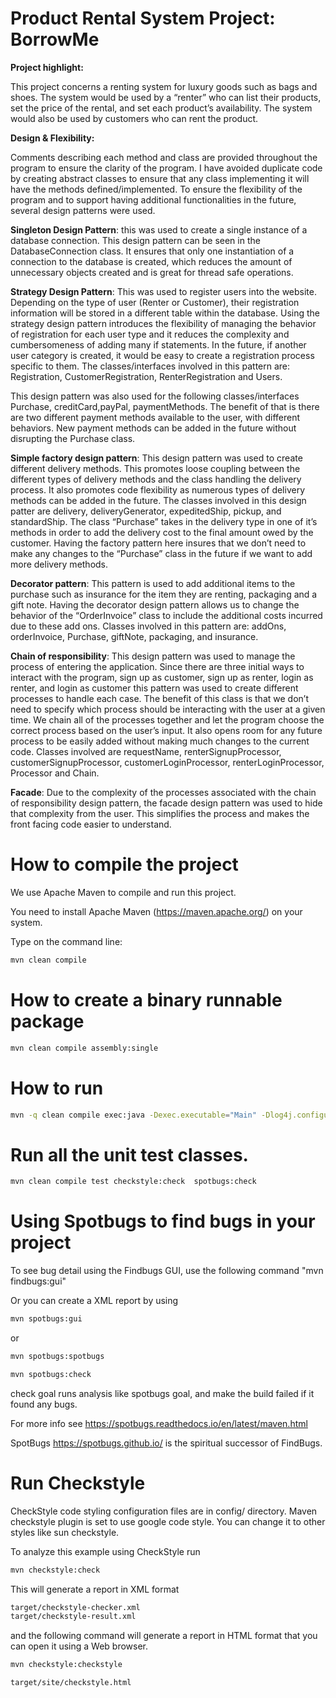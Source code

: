 # Product Rental System Project: BorrowMe

**Project highlight:**

This project concerns a renting system for luxury goods such as bags and shoes. The system would be used by a “renter” who can list their products, set the price of the rental, and set each product’s availability. The system would also be used by customers who can rent the product.

**Design & Flexibility:**

Comments describing each method and class are provided throughout the program to ensure the clarity of the program. I have avoided duplicate code by creating abstract classes to ensure that any class implementing it will have the methods defined/implemented. To ensure the flexibility of the program and to support having additional functionalities in the future, several design patterns were used.

**Singleton Design Pattern**: this was used to create a single instance of a database connection. This design pattern can be seen in the DatabaseConnection class. It ensures that only one instantiation of a connection to the database is created, which reduces the amount of unnecessary objects created and is great for thread safe operations.

**Strategy Design Pattern**: This was used to register users into the website. Depending on the type of user (Renter or Customer), their registration information will be stored in a different table within the database. Using the strategy design pattern introduces the flexibility of managing the behavior of registration for each user type and it reduces the complexity and cumbersomeness of adding many if statements. In the future, if another user category is created, it would be easy to create a registration process specific to them. The classes/interfaces involved in this pattern are: Registration, CustomerRegistration, RenterRegistration and Users.

This design pattern was also used for the following classes/interfaces Purchase, creditCard,payPal, paymentMethods. The benefit of that is there are two different payment methods available to the user, with different behaviors. New payment methods can be added in the future without disrupting the Purchase class.

**Simple factory design pattern**: This design pattern was used to create different delivery methods. This promotes loose coupling between the different types of delivery methods and the class handling the delivery process. It also promotes code flexibility as numerous types of delivery methods can be added in the future. The classes involved in this design patter are delivery, deliveryGenerator, expeditedShip, pickup, and standardShip. The class “Purchase” takes in the delivery type in one of it’s methods in order to add the delivery cost to the final amount owed by the customer. Having the factory pattern here insures that we don’t need to make any changes to the “Purchase” class in the future if we want to add more delivery methods.

**Decorator pattern**: This pattern is used to add additional items to the purchase such as insurance for the item they are renting, packaging and a gift note. Having the decorator design pattern allows us to change the behavior of the “OrderInvoice” class to include the additional costs incurred due to these add ons. Classes involved in this pattern are: addOns, orderInvoice, Purchase, giftNote, packaging, and insurance.

**Chain of responsibility**: This design pattern was used to manage the process of entering the application. Since there are three initial ways to interact with the program, sign up as customer, sign up as renter, login as renter, and login as customer this pattern was used to create different processes to handle each case. The benefit of this class is that we don’t need to specify which process should be interacting with the user at a given time. We chain all of the processes together and let the program choose the correct process based on the user’s input. It also opens room for any future process to be easily added without making much changes to the current code. Classes involved are requestName, renterSignupProcessor, customerSignupProcessor, customerLoginProcessor, renterLoginProcessor, Processor and Chain.

**Facade**: Due to the complexity of the processes associated with the chain of responsibility design pattern, the facade design pattern was used to hide that complexity from the user. This simplifies the process and makes the front facing code easier to understand.


# How to compile the project

We use Apache Maven to compile and run this project. 

You need to install Apache Maven (https://maven.apache.org/)  on your system. 

Type on the command line: 

```bash
mvn clean compile
```

# How to create a binary runnable package 


```bash
mvn clean compile assembly:single
```


# How to run

```bash
mvn -q clean compile exec:java -Dexec.executable="Main" -Dlog4j.configuration="file:log4j.properties"
```

# Run all the unit test classes.


```bash
mvn clean compile test checkstyle:check  spotbugs:check
```

# Using Spotbugs to find bugs in your project 

To see bug detail using the Findbugs GUI, use the following command "mvn findbugs:gui"

Or you can create a XML report by using  


```bash
mvn spotbugs:gui 
```

or 


```bash
mvn spotbugs:spotbugs
```


```bash
mvn spotbugs:check 
```

check goal runs analysis like spotbugs goal, and make the build failed if it found any bugs. 


For more info see 
https://spotbugs.readthedocs.io/en/latest/maven.html


SpotBugs https://spotbugs.github.io/ is the spiritual successor of FindBugs.


# Run Checkstyle 

CheckStyle code styling configuration files are in config/ directory. Maven checkstyle plugin is set to use google code style. 
You can change it to other styles like sun checkstyle. 

To analyze this example using CheckStyle run 

```bash
mvn checkstyle:check
```

This will generate a report in XML format


```bash
target/checkstyle-checker.xml
target/checkstyle-result.xml
```

and the following command will generate a report in HTML format that you can open it using a Web browser. 

```bash
mvn checkstyle:checkstyle
```

```bash
target/site/checkstyle.html
```




